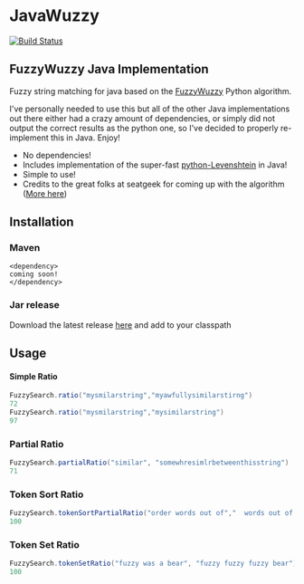 # JavaWuzzy
[![Build Status](https://travis-ci.org/xdrop/fuzzywuzzy.svg?branch=master)](https://travis-ci.org/xdrop/fuzzywuzzy)
## FuzzyWuzzy Java Implementation
Fuzzy string matching for java based on the [FuzzyWuzzy](https://github.com/seatgeek/fuzzywuzzy) Python algorithm.

I've personally needed to use this but all of the other Java implementations out there either had a crazy amount of
dependencies, or simply did not output the correct results as the python one, so I've decided to properly re-implement
this in Java. Enjoy!


* No dependencies!
* Includes implementation of the super-fast [python-Levenshtein](https://github.com/ztane/python-Levenshtein/) in Java!
* Simple to use!
* Credits to the great folks at seatgeek for coming up with the algorithm ([More here](http://chairnerd.seatgeek.com/fuzzywuzzy-fuzzy-string-matching-in-python/))


## Installation
### Maven
```
<dependency>
coming soon!
</dependency>
```
### Jar release
Download the latest release [here](https://github.com/xdrop/fuzzywuzzy/releases/tag/1.0.1-alpha) and add to your classpath

## Usage

#### Simple Ratio
```java
FuzzySearch.ratio("mysmilarstring","myawfullysimilarstirng")
72
FuzzySearch.ratio("mysmilarstring","mysimilarstring")
97

```

### Partial Ratio
```java
FuzzySearch.partialRatio("similar", "somewhresimlrbetweenthisstring")
71

```

### Token Sort Ratio
```java
FuzzySearch.tokenSortPartialRatio("order words out of","  words out of order")
100
```

### Token Set Ratio
```java
FuzzySearch.tokenSetRatio("fuzzy was a bear", "fuzzy fuzzy fuzzy bear")
100
```

